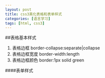 ```yaml
---
layout: post
title: css3美化表格和表单样式
categories: [语言学习]
tags: [html, css3]
---
```

##表格基本样式
1. 表格边框 border-collapse:separate|collapse
2. 表格边框宽度 border-width:length
3. 表格边框颜色 border:1px solid green

####表单样式